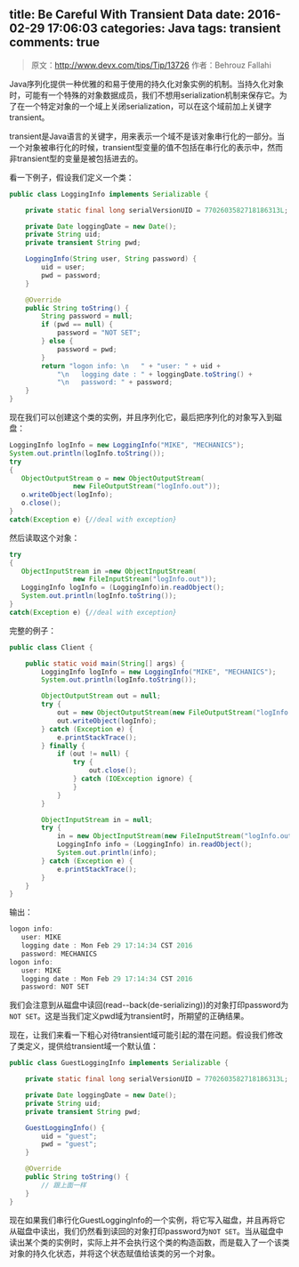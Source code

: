 title: Be Careful With Transient Data
date: 2016-02-29 17:06:03
categories: Java
tags: transient
comments: true
---

> 原文：http://www.devx.com/tips/Tip/13726
> 作者：Behrouz Fallahi


Java序列化提供一种优雅的和易于使用的持久化对象实例的机制。当持久化对象时，可能有一个特殊的对象数据成员，我们不想用serialization机制来保存它。为了在一个特定对象的一个域上关闭serialization，可以在这个域前加上关键字transient。

transient是Java语言的关键字，用来表示一个域不是该对象串行化的一部分。当一个对象被串行化的时候，transient型变量的值不包括在串行化的表示中，然而非transient型的变量是被包括进去的。

看一下例子，假设我们定义一个类：

```java
public class LoggingInfo implements Serializable {

    private static final long serialVersionUID = 7702603582718186313L;

    private Date loggingDate = new Date();
    private String uid;
    private transient String pwd;

    LoggingInfo(String user, String password) {
        uid = user;
        pwd = password;
    }

    @Override
    public String toString() {
        String password = null;
        if (pwd == null) {
            password = "NOT SET";
        } else {
            password = pwd;
        }
        return "logon info: \n   " + "user: " + uid + 
        	"\n   logging date : " + loggingDate.toString() + 
        	"\n   password: " + password;
    }
}
```

现在我们可以创建这个类的实例，并且序列化它，最后把序列化的对象写入到磁盘：

```java
LoggingInfo logInfo = new LoggingInfo("MIKE", "MECHANICS"); 
System.out.println(logInfo.toString()); 
try 
{ 
   ObjectOutputStream o = new ObjectOutputStream( 
                new FileOutputStream("logInfo.out")); 
   o.writeObject(logInfo); 
   o.close(); 
} 
catch(Exception e) {//deal with exception} 
```

然后读取这个对象：

```java
try 
{ 
   ObjectInputStream in =new ObjectInputStream( 
                new FileInputStream("logInfo.out")); 
   LoggingInfo logInfo = (LoggingInfo)in.readObject(); 
   System.out.println(logInfo.toString()); 
} 
catch(Exception e) {//deal with exception} 

```

完整的例子：

```java
public class Client {

    public static void main(String[] args) {
        LoggingInfo logInfo = new LoggingInfo("MIKE", "MECHANICS");
        System.out.println(logInfo.toString());

        ObjectOutputStream out = null;
        try {
            out = new ObjectOutputStream(new FileOutputStream("logInfo.out"));
            out.writeObject(logInfo);
        } catch (Exception e) {
            e.printStackTrace();
        } finally {
            if (out != null) {
                try {
                    out.close();
                } catch (IOException ignore) {
                }
            }
        }

        ObjectInputStream in = null;
        try {
            in = new ObjectInputStream(new FileInputStream("logInfo.out"));
            LoggingInfo info = (LoggingInfo) in.readObject();
            System.out.println(info);
        } catch (Exception e) {
            e.printStackTrace();
        }
    }
}
```

输出：

```java
logon info: 
   user: MIKE
   logging date : Mon Feb 29 17:14:34 CST 2016
   password: MECHANICS
logon info: 
   user: MIKE
   logging date : Mon Feb 29 17:14:34 CST 2016
   password: NOT SET
```

我们会注意到从磁盘中读回(read--back(de-serializing))的对象打印password为`NOT SET`。这是当我们定义pwd域为transient时，所期望的正确结果。

现在，让我们来看一下粗心对待transient域可能引起的潜在问题。假设我们修改了类定义，提供给transient域一个默认值：

```java
public class GuestLoggingInfo implements Serializable {

    private static final long serialVersionUID = 7702603582718186313L;

    private Date loggingDate = new Date();
    private String uid;
    private transient String pwd;

    GuestLoggingInfo() {
        uid = "guest";
        pwd = "guest";
    }

    @Override
    public String toString() {
        // 跟上面一样
    }
}
```

现在如果我们串行化GuestLoggingInfo的一个实例，将它写入磁盘，并且再将它从磁盘中读出，我们仍然看到读回的对象打印password为`NOT SET`。当从磁盘中读出某个类的实例时，实际上并不会执行这个类的构造函数，而是载入了一个该类对象的持久化状态，并将这个状态赋值给该类的另一个对象。